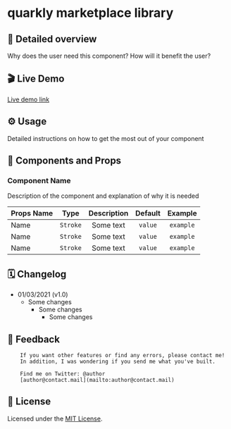 # quarkly marketplace library

## 📖 Detailed overview
Why does the user need this component? How will it benefit the user?


## 🎬 Live Demo
[Live demo link]()

## ⚙️ Usage
  Detailed instructions on how to get the most out of your component

## 🧩 Components and Props

### Component Name
  Description of the component and explanation of why it is needed

  |  Props Name  |    Type    |  Description  |  Default  |   Example   |
  | ------------ | :--------: | :-----------: | :-------: | :---------: |
  | Name         |  `Stroke`  |   Some text   |  `value`  |  `example`  |
  | Name         |  `Stroke`  |   Some text   |  `value`  |  `example`  |
  | Name         |  `Stroke`  |   Some text   |  `value`  |  `example`  |

## 🗓 Changelog
  - 01/03/2021 (v1.0)
    - Some changes
      - Some changes
        - Some changes

## 📮 Feedback
        If you want other features or find any errors, please contact me!
        In addition, I was wondering if you send me what you've built.

        Find me on Twitter: @author
        [author@contact.mail](mailto:author@contact.mail)

## 📝 License
  Licensed under the [MIT License](./LICENSE).
